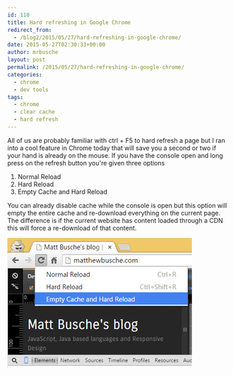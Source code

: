 ```yaml
---
id: 110
title: Hard refreshing in Google Chrome
redirect_from:
  - /blog2/2015/05/27/hard-refreshing-in-google-chrome/
date: 2015-05-27T02:30:33+00:00
author: mrbusche
layout: post
permalink: /2015/05/27/hard-refreshing-in-google-chrome/
categories:
  - chrome
  - dev tools
tags:
  - chrome
  - clear cache
  - hard refresh
---
```


All of us are probably familiar with ctrl + F5 to hard refresh a page but I ran into a cool feature in Chrome today that will save you a second or two if your hand is already on the mouse. If you have the console open and long press on the refresh button you're given three options

1. Normal Reload
2. Hard Reload
3. Empty Cache and Hard Reload

You can already disable cache while the console is open but this option will empty the entire cache and re-download everything on the current page. The difference is if the current website has content loaded through a CDN this will force a re-download of that content.

 <img src="/images/2015/05/chromerefresh.png" alt="chromerefresh" />
